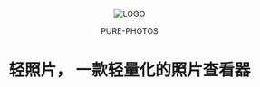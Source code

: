 <div align="center">
  
![LOGO](https://github.com/user-attachments/assets/67da6dd9-3c6d-4e6f-a920-532fee81adca)

<p>PURE-PHOTOS</p>
<h1>轻照片， 一款轻量化的照片查看器</h1>
